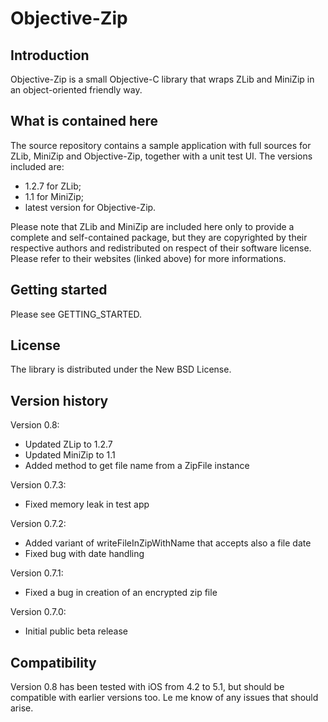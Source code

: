 
Objective-Zip
=============

Introduction
------------

Objective-Zip is a small Objective-C library that wraps ZLib and MiniZip in
an object-oriented friendly way.

What is contained here
----------------------

The source repository contains a sample application with full
sources for ZLib, MiniZip and Objective-Zip, together with a unit test
UI. The versions included are:
- 1.2.7 for ZLib;
- 1.1 for MiniZip;
- latest version for Objective-Zip.

Please note that ZLib and MiniZip are included here only to provide a
complete and self-contained package, but they are copyrighted by their
respective authors and redistributed on respect of their software
license. Please refer to their websites (linked above) for more
informations.

Getting started
---------------

Please see GETTING_STARTED.

License
-------

The library is distributed under the New BSD License.

Version history
---------------

Version 0.8:
- Updated ZLip to 1.2.7
- Updated MiniZip to 1.1
- Added method to get file name from a ZipFile instance

Version 0.7.3:
- Fixed memory leak in test app

Version 0.7.2:
- Added variant of writeFileInZipWithName that accepts also a file date
- Fixed bug with date handling

Version 0.7.1:
- Fixed a bug in creation of an encrypted zip file

Version 0.7.0:
- Initial public beta release

Compatibility
-------------

Version 0.8 has been tested with iOS from 4.2 to 5.1, but should be
compatible with earlier versions too. Le me know of any issues that
should arise.

